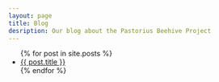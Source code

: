 ```yaml
---
layout: page
title: Blog
desription: Our blog about the Pastorius Beehive Project
---
```


<ul>
  {% for post in site.posts %}
    <li>
      <a href="{{ post.url }}">{{ post.title }}</a>
    </li>
  {% endfor %}
</ul>
